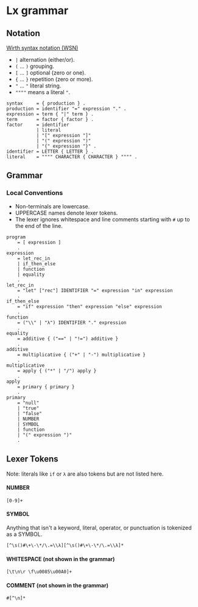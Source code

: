 # Lx grammar

## Notation

[Wirth syntax notation (WSN)](https://en.wikipedia.org/wiki/Wirth_syntax_notation)

- `|` alternation (either/or).
- `(` ... `)` grouping.
- `[` ... `]` optional (zero or one).
- `{` ... `}` repetition (zero or more).
- `"` ... `"` literal string.
- `""""` means a literal `"`.

```abnf
syntax     = { production } .
production = identifier "=" expression "." .
expression = term { "|" term } .
term       = factor { factor } .
factor     = identifier
           | literal
           | "[" expression "]"
           | "(" expression ")"
           | "{" expression "}" .
identifier = LETTER { LETTER } .
literal    = """" CHARACTER { CHARACTER } """" .
```

## Grammar

### Local Conventions

- Non-terminals are lowercase.
- UPPERCASE names denote lexer tokens.
- The lexer ignores whitespace and line comments starting with `#` up to the end of the line.

```abnf
program
    = [ expression ]
    .
expression
    = let_rec_in
    | if_then_else
    | function
    | equality
    .
let_rec_in
    = "let" ["rec"] IDENTIFIER "=" expression "in" expression
    .
if_then_else
    = "if" expression "then" expression "else" expression
    .
function
    = ("\\" | "λ") IDENTIFIER "." expression
    .
equality
    = additive { ("==" | "!=") additive }
    .
additive
    = multiplicative { ("+" | "-") multiplicative }
    .
multiplicative
    = apply { ("*" | "/") apply }
    .
apply
    = primary { primary }
    .
primary
    = "null"
    | "true"
    | "false"
    | NUMBER
    | SYMBOL
    | function
    | "(" expression ")"
    .
```

## Lexer Tokens

Note: literals like `if` or `λ` are also tokens but are not listed here.

#### NUMBER

```regex
[0-9]+
```

#### SYMBOL

Anything that isn't a keyword, literal, operator, or punctuation is tokenized as a SYMBOL.

```regex
[^\s()#\+\-\*/\.=\\λ][^\s()#\+\-\*/\.=\\λ]*
```

#### WHITESPACE (not shown in the grammar)

```regex
[\t\n\r \f\u0085\u00A0]+
```

#### COMMENT (not shown in the grammar)

```regex
#[^\n]*
```
